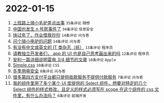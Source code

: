 # 2022-01-15

1. [上班路上骑小毛驴差点出事](https://www.v2ex.com/t/828376) `35条评论` `随想`
1. [中国也发生 n 号房事件了](https://www.v2ex.com/t/828400) `34条评论` `信息安全`
1. [快过年了，作业借我抄抄](https://www.v2ex.com/t/828392) `14条评论` `问与答`
1. [问个骑小电驴的问题](https://www.v2ex.com/t/828381) `14条评论` `问与答`
1. [有没有中文或英文的 IT 类杂志（纸）](https://www.v2ex.com/t/828383) `13条评论` `程序员`
1. [请教独立开发者们， app 的 UI 也是自己思考画出来的吗](https://www.v2ex.com/t/828398) `12条评论` `程序员`
1. [安利一篇详细说明雷电 3/4 细节的文章](https://www.v2ex.com/t/828397) `10条评论` `Apple`
1. [Simple.css](https://www.v2ex.com/t/828375) `10条评论` `CSS`
1. [冬季用电安全](https://www.v2ex.com/t/828405) `8条评论` `问与答`
1. [很多第四方支付平台都只提供收款服务不提供付款服务](https://www.v2ex.com/t/828406) `7条评论` `问与答`
1. [我的组件里用了多个某个 UI 库提供的 Select 组件，想要对特定的几个 Select 组件的样式修改，且定义的样式必须写在 scope 在这个组件的 css 文件里，有什么办法吗？](https://www.v2ex.com/t/828373) `6条评论` `前端开发`
